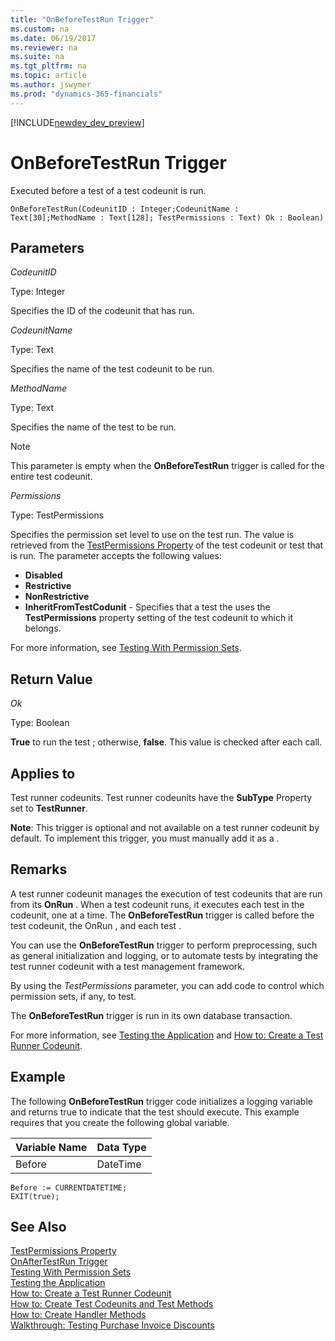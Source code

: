 ```yaml
---
title: "OnBeforeTestRun Trigger"
ms.custom: na
ms.date: 06/19/2017
ms.reviewer: na
ms.suite: na
ms.tgt_pltfrm: na
ms.topic: article
ms.author: jswymer
ms.prod: "dynamics-365-financials"
---
```


[!INCLUDE[newdev_dev_preview](../includes/newdev_dev_preview.md)]

# OnBeforeTestRun Trigger
Executed before a test  of a test codeunit is run.

```
OnBeforeTestRun(CodeunitID : Integer;CodeunitName : Text[30];MethodName : Text[128]; TestPermissions : Text) Ok : Boolean)

```

## Parameters
*CodeunitID*

Type: Integer

Specifies the ID of the codeunit that has run.

*CodeunitName*

Type: Text

Specifies the name of the test codeunit to be run.

*MethodName*

Type: Text

Specifies the name of the test  to be run.

> [!NOTE]  
>  This parameter is empty when the **OnBeforeTestRun** trigger is called for the entire test codeunit.  

*Permissions*

Type: TestPermissions

Specifies the permission set level to use on the test run. The value is retrieved from the [TestPermissions Property](../devenv-testing-permissionsets.md) of the test codeunit or test  that is run. The parameter accepts the following values:

*   **Disabled**
*   **Restrictive**
*   **NonRestrictive**
*   **InheritFromTestCodunit** - Specifies that a test the  uses the **TestPermissions** property setting of the test codeunit to which it belongs.

For more information, see [Testing With Permission Sets](testing-permissionsets.md). 

## Return Value
*Ok*

Type: Boolean

**True** to run the test ; otherwise, **false**. This value is checked after each  call.

## Applies to
Test runner codeunits. Test runner codeunits have the **SubType** Property set to **TestRunner**.

**Note**: This trigger is optional and not available on a test runner codeunit by default. To implement this trigger, you must manually add it as a .  

## Remarks
A test runner codeunit manages the execution of test codeunits that are run from its **OnRun** . When a test codeunit runs, it executes each test  in the codeunit, one at a time. The **OnBeforeTestRun** trigger is called before the test codeunit, the OnRun , and each test .

You can use the **OnBeforeTestRun** trigger to perform preprocessing, such as general initialization and logging, or to automate tests by integrating the test runner codeunit with a test management framework.

By using the *TestPermissions* parameter, you can add code to control which permission sets, if any, to test.

The **OnBeforeTestRun** trigger is run in its own database transaction.

For more information, see [Testing the Application](testing-the-application.md) and [How to: Create a Test Runner Codeunit](how-to-create-a-test-runner-codeunit.md).  

## Example
The following **OnBeforeTestRun** trigger code initializes a logging variable and returns true to indicate that the test  should execute. This example requires that you create the following global variable.

|Variable Name  |Data Type  |
|----------|-------------|
|Before|DateTime|

```
Before := CURRENTDATETIME;
EXIT(true);
```

## See Also  
[TestPermissions Property](../properties/devenv-testpermissions-property.md)  
[OnAfterTestRun Trigger](devenv-trigger-onaftertestrun.md)  
[Testing With Permission Sets](testing-permissionsets.md)  
[Testing the Application](testing-the-application.md)  
[How to: Create a Test Runner Codeunit](how-to-create-a-test-runner-codeunit.md)  
[How to: Create Test Codeunits and Test Methods](how-to-create-test-codeunits-and-test-methods.md)  
[How to: Create Handler Methods](how-to-create-handler-methods.md)  
[Walkthrough: Testing Purchase Invoice Discounts](walkthrough-testing-purchase-invoice-discounts.md)  
